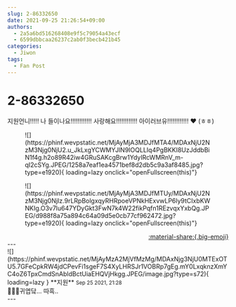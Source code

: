 ```yaml
---
slug: 2-86332650
date: 2021-09-25 21:26:54+09:00
authors:
  - 2a5a6bd516268408e9f5c79054a43ecf
  - 6599dbbcaa26237c2ab0f3becb421b45
categories:
  - Jiwon
tags:
  - Fan Post
---
```


# 2-86332650

<div class="post-container" markdown="1">
<div class="content-container md-sidebar__scrollwrap" markdown="1">

지원언니!!!!! 나 들이나요!!!!!!!!!!!! 사랑해요!!!!!!!!!!!! 아이러브유!!!!!!!!!!!! ❤️ (ㅎㅎ)
<figure markdown="1">
![](https://phinf.wevpstatic.net/MjAyMjA3MDJfMTA4/MDAxNjU2NzM3Njg0NjU2.u_JkLxgYCWMYJlN9IOQLLIq4PgBKKI8UzJddbBiN1f4g.h2o89R42iw4GRuSAKcgBrw1YdyIRcWMRnV_m-qI2cSYg.JPEG/1258a7eaf1ea4571bef8d2db5c9a3af8485.jpg?type=e1920){ loading=lazy onclick="openFullscreen(this)"}
</figure>

<figure markdown="1">
![](https://phinf.wevpstatic.net/MjAyMjA3MDJfMTUy/MDAxNjU2NzM3Njg0NjIz.9rLRpBolgxqyRHRpoeVPNkHExvwLP6ly9tCIxbKWNKIg.O3v7lu647YDyGkt3FwN7k4W22fikPqfn1REzvqxYxbQg.JPEG/d988f8a75a894c64a09d5e0cb77cf962472.jpg?type=e1920){ loading=lazy onclick="openFullscreen(this)"}
</figure>


</div>
</div>

<div style="text-align: right;" markdown="1">
<a href="https://weverse.io/fromis9/fanpost/2-86332650" style="text-align: right;">:material-share:{.big-emoji}</a>
</div>
---

<div class="comments-container md-sidebar__scrollwrap" markdown="1">
<div class="comment" markdown="1">
<div class='id-container' markdown="1">
![](https://phinf.wevpstatic.net/MjAyMzA2MjVfMzMg/MDAxNjg3NjU0MTExOTU5.7GFeCpkRW4jdCPevFi1sgeF7S4XyLHRSJr1VOBRp7gEg.mY0LxqknzXmYC4oZ6TpxCmdSnAbldBctUiaEHQVjHkgg.JPEG/image.jpg?type=s72){ loading=lazy }
**<span class="artist">지원</span>** <small>Sep 25 2021, 21:28</small><br>
</div>
<div class='comment-body' markdown="1">
🥺🥺🥺귀엽닼... 따흑..
</div>
</div>
</div>
---
